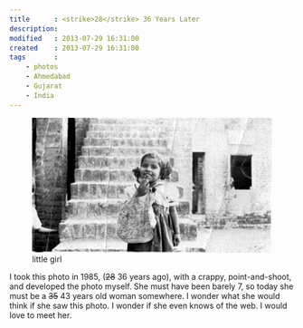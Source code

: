 ```yaml
---
title      : <strike>28</strike> 36 Years Later
description:
modified   : 2013-07-29 16:31:00
created    : 2013-07-29 16:31:00
tags       :
    - photos
    - Ahmedabad
    - Gujarat
    - India
---
```


<figure>
    <img src="img/little_girl.jpg">
    <figcaption>little girl</figcaption>
</figure>

I took this photo in 1985, (<strike>28</strike> 36 years ago), with a crappy, point-and-shoot, and developed the photo myself. She must have been barely 7, so today she must be a <strike>35</strike> 43 years old woman somewhere. I wonder what she would think if she saw this photo. I wonder if she even knows of the web. I would love to meet her.